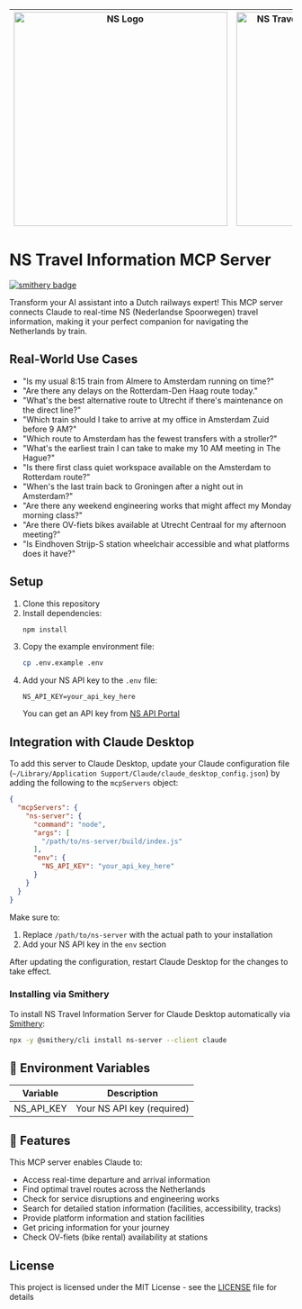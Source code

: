 | <img src="https://upload.wikimedia.org/wikipedia/commons/b/b7/Nederlandse_Spoorwegen_logo.svg" alt="NS Logo" width="380"/> | <img src="https://glama.ai/mcp/servers/tzd5oz5tov/badge" alt="NS Travel Information Server MCP server" width="380"/> |
|:---:|:---:|

# NS Travel Information MCP Server

[![smithery badge](https://smithery.ai/badge/ns-server)](https://smithery.ai/server/ns-server)

Transform your AI assistant into a Dutch railways expert! This MCP server connects Claude to real-time NS (Nederlandse Spoorwegen) travel information, making it your perfect companion for navigating the Netherlands by train.

## Real-World Use Cases

- "Is my usual 8:15 train from Almere to Amsterdam running on time?"
- "Are there any delays on the Rotterdam-Den Haag route today."
- "What's the best alternative route to Utrecht if there's maintenance on the direct line?"
- "Which train should I take to arrive at my office in Amsterdam Zuid before 9 AM?"
- "Which route to Amsterdam has the fewest transfers with a stroller?"
- "What's the earliest train I can take to make my 10 AM meeting in The Hague?"
- "Is there first class quiet workspace available on the Amsterdam to Rotterdam route?"
- "When's the last train back to Groningen after a night out in Amsterdam?"
- "Are there any weekend engineering works that might affect my Monday morning class?"
- "Are there OV-fiets bikes available at Utrecht Centraal for my afternoon meeting?"
- "Is Eindhoven Strijp-S station wheelchair accessible and what platforms does it have?"

## Setup

1. Clone this repository
2. Install dependencies:
   ```bash
   npm install
   ```
3. Copy the example environment file:
   ```bash
   cp .env.example .env
   ```
4. Add your NS API key to the `.env` file:
   ```
   NS_API_KEY=your_api_key_here
   ```
   You can get an API key from [NS API Portal](https://apiportal.ns.nl/)

## Integration with Claude Desktop

To add this server to Claude Desktop, update your Claude configuration file (`~/Library/Application Support/Claude/claude_desktop_config.json`) by adding the following to the `mcpServers` object:

```json
{
  "mcpServers": {
    "ns-server": {
      "command": "node",
      "args": [
        "/path/to/ns-server/build/index.js"
      ],
      "env": {
        "NS_API_KEY": "your_api_key_here"
      }
    }
  }
}
```

Make sure to:
1. Replace `/path/to/ns-server` with the actual path to your installation
2. Add your NS API key in the `env` section

After updating the configuration, restart Claude Desktop for the changes to take effect.

### Installing via Smithery

To install NS Travel Information Server for Claude Desktop automatically via [Smithery](https://smithery.ai/server/ns-server):

```bash
npx -y @smithery/cli install ns-server --client claude
```

## 🔑 Environment Variables

| Variable | Description |
|----------|-------------|
| NS_API_KEY | Your NS API key (required) |

## 🌟 Features

This MCP server enables Claude to:
- Access real-time departure and arrival information
- Find optimal travel routes across the Netherlands
- Check for service disruptions and engineering works
- Search for detailed station information (facilities, accessibility, tracks)
- Provide platform information and station facilities
- Get pricing information for your journey
- Check OV-fiets (bike rental) availability at stations

## License

This project is licensed under the MIT License - see the [LICENSE](LICENSE) file for details
